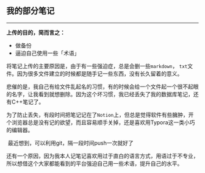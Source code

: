 ## 我的部分笔记

---

**上传的目的，简而言之：**

- 做备份
- 逼迫自己使用一些「术语」

​		将笔记上传的主要原因是，由于有一些强迫症，总是会删一些`markdown`， `txt`文件。因为很多文件建立的时候都是随手记一些东西，没有长久留着的意义。

​		悲催的是，我自己有给文件乱起名的习惯，有的时候会给一个文件起一个很不起眼的名字，让我看到就想删除。因为这个坏习惯，我已经丢失了我的数据库笔记，还有C++笔记了。

​		为了防止丢失，有段时间把笔记记在了`Notion`上，但总是觉得软件有些臃肿，开个浏览器总是没有记的欲望，而且容易顺手关掉，还是喜欢用Typora这一类小巧的编辑器。

​		最近想到，可以利用git，隔一段时间push一次就好了

​		还有一个原因，因为我本人记笔记喜欢用过于直白的语言方式，用语过于不专业，所以想借这个大家都能看到的平台强迫自己用一些术语，提升自己的水平。
